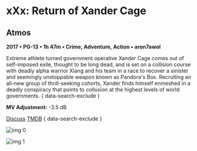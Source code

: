 # xXx: Return of Xander Cage

## Atmos

**2017 • PG-13 • 1h 47m • Crime, Adventure, Action • aron7awol**

Extreme athlete turned government operative Xander Cage comes out of self-imposed exile, thought to be long dead, and is set on a collision course with deadly alpha warrior Xiang and his team in a race to recover a sinister and seemingly unstoppable weapon known as Pandora's Box. Recruiting an all-new group of thrill-seeking cohorts, Xander finds himself enmeshed in a deadly conspiracy that points to collusion at the highest levels of world governments.
{ data-search-exclude }

**MV Adjustment:** -3.5 dB

[Discuss](https://www.avsforum.com/threads/bass-eq-for-filtered-movies.2995212/post-56876460)  [TMDB](47971)
{ data-search-exclude }

![img 0](https://i.imgur.com/7VzJJhs.jpg)

![img 1](https://i.imgur.com/oMfqon0.jpg)

